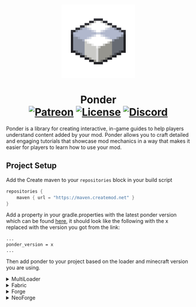 <p align="center"><img src="./.idea/icon.png" alt="Logo" width="200">
<h1 align="center">Ponder<br>
	<a href="https://www.patreon.com/simibubi"><img src="https://img.shields.io/endpoint.svg?url=https%3A%2F%2Fshieldsio-patreon.vercel.app%2Fapi%3Fusername%3Dsimibubi%26type%3Dpatrons&style=flat&label=Supporters&color=ff5733" alt="Patreon"></a>
	<a href="https://github.com/Creators-of-Create/Ponder/blob/master/LICENSE"><img src="https://img.shields.io/github/license/Creators-of-Create/Ponder?style=flat&color=900c3f" alt="License"></a>
	<a href="https://discord.gg/hmaD7Se"><img src="https://img.shields.io/discord/620934202875183104?color=5865f2&label=Discord&style=flat" alt="Discord"></a>
</h1>

<p>
Ponder is a library for creating interactive, in-game guides to help players understand content added by your mod.
Ponder allows you to craft detailed and engaging tutorials that showcase mod mechanics in a way that makes it easier
for players to learn how to use your mod.
</p>

## Project Setup

Add the Create maven to your `repositories` block in your build script
```groovy
repositories {
    maven { url = "https://maven.createmod.net" }
}
```

Add a property in your gradle.properties with the latest ponder version
which can be found [here](https://ci.createmod.net/job/createmod/job/Ponder/),
it should look like the following with the x replaced with the version you got from the link:

```properties
...
ponder_version = x
...
```

Then add ponder to your project based on the loader and minecraft version you are using.

<details>
<summary>MultiLoader</summary>

### Architectury MultiLoader 1.20.1/1.21.1
```groovy
dependencies {
    ...
    modImplementation("")
    ...
}
```

### Jared's MultiLoader Template 1.20.1/1.21.1
```groovy
dependencies {
    ...
    implementation("net.createmod.ponder:Ponder-Common-${minecraft_version}:${ponder_version}")
    ...
}
```
</details>

<details>
<summary>Fabric</summary>

### Fabric 1.20.1/1.21.1
```groovy
dependencies {
    ...
    modImplementation("net.createmod.ponder:Ponder-Fabric-${minecraft_version}:${ponder_version}")
    ...
}
```
</details>

<details>
<summary>Forge</summary>

### Forge 1.20.1 \w ForgeGradle
```groovy
dependencies {
    ...
    implementation fg.deobf("net.createmod.ponder:Ponder-Forge-${minecraft_version}:${ponder_version}")
    ...
}
```

### Forge 1.20.1 \w ModDevGradle
```groovy
dependencies {
    ...
    modImplementation("net.createmod.ponder:Ponder-Forge-${minecraft_version}:${ponder_version}")
    ...
}
```
</details>

<details>
<summary>NeoForge</summary>

### NeoForge 1.21.1 \w ModDevGradle
```groovy
dependencies {
    ...
    modImplementation("net.createmod.ponder:Ponder-NeoForge-${minecraft_version}:${ponder_version}")
    ...
}
```
</details>
